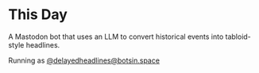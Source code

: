 # This Day

A Mastodon bot that uses an LLM to convert historical events into tabloid-style headlines.

Running as [@delayedheadlines@botsin.space][1]


[1]: https://botsin.space/@delayedheadlines
